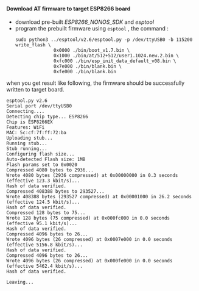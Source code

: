 

#### Download AT firmware to target ESP8266 board

* download pre-built *ESP8266_NONOS_SDK* and *esptool*
* program the prebuilt firmware using ```esptool``` , the command :
  ```
  sudo python3 ../esptool/v2.6/esptool.py -p /dev/ttyUSB0 -b 115200 write_flash \
                0x0000 ./bin/boot_v1.7.bin \
                0x1000 ./bin/at/512+512/user1.1024.new.2.bin \
                0xfc000 ./bin/esp_init_data_default_v08.bin \
                0x7e000 ./bin/blank.bin \
                0xfe000 ./bin/blank.bin 
  ```

when you get result like following, the firmware should be successfully written to target board.
```
esptool.py v2.6
Serial port /dev/ttyUSB0
Connecting....
Detecting chip type... ESP8266
Chip is ESP8266EX
Features: WiFi
MAC: 5c:cf:7f:ff:72:ba
Uploading stub...
Running stub...
Stub running...
Configuring flash size...
Auto-detected Flash size: 1MB
Flash params set to 0x0020
Compressed 4080 bytes to 2936...
Wrote 4080 bytes (2936 compressed) at 0x00000000 in 0.3 seconds (effective 123.3 kbit/s)...
Hash of data verified.
Compressed 408388 bytes to 293527...
Wrote 408388 bytes (293527 compressed) at 0x00001000 in 26.2 seconds (effective 124.5 kbit/s)...
Hash of data verified.
Compressed 128 bytes to 75...
Wrote 128 bytes (75 compressed) at 0x000fc000 in 0.0 seconds (effective 95.1 kbit/s)...
Hash of data verified.
Compressed 4096 bytes to 26...
Wrote 4096 bytes (26 compressed) at 0x0007e000 in 0.0 seconds (effective 5156.8 kbit/s)...
Hash of data verified.
Compressed 4096 bytes to 26...
Wrote 4096 bytes (26 compressed) at 0x000fe000 in 0.0 seconds (effective 5462.4 kbit/s)...
Hash of data verified.

Leaving...
```
